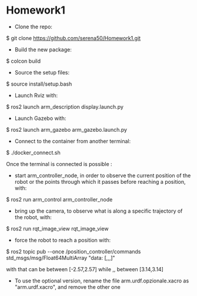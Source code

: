 # Homework1

- Clone the repo:

$ git clone https://github.com/serena50/Homework1.git


- Build the new package:

$ colcon build


- Source the setup files:

$ source install/setup.bash


- Launch Rviz with:

$ ros2 launch arm_description display.launch.py


- Launch Gazebo with:

$ ros2 launch arm_gazebo arm_gazebo.launch.py


- Connect to the container from another terminal:

$ ./docker_connect.sh 


Once the terminal is connected is possible :

- start arm_controller_node, in order to observe the current position of the robot or the points through which it passes before reaching a position, with:

$ ros2 run arm_control arm_controller_node


- bring up the camera, to observe what is along a specific trajectory of the robot, with:

$ ros2 run rqt_image_view  rqt_image_view


- force the robot to reach a position with:

$ ros2 topic pub --once /position_controller/commands std_msgs/msg/Float64MultiArray "data: [<jo>,<j1>,<j2>,<j3>]"

with <jo> that can be between [-2.57,2.57]
while <j1>,<j2>,<j3> between [3.14,3.14]


- To use the optional version, rename the file arm.urdf.opzionale.xacro as "arm.urdf.xacro", and remove the other one
